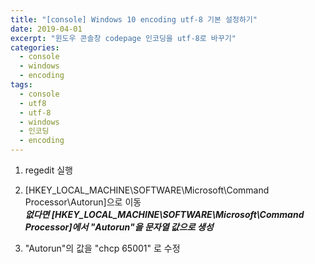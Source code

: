 ```yaml
---
title: "[console] Windows 10 encoding utf-8 기본 설정하기"
date: 2019-04-01
excerpt: "윈도우 콘솔창 codepage 인코딩을 utf-8로 바꾸기"
categories:
  - console
  - windows
  - encoding
tags:
  - console
  - utf8
  - utf-8
  - windows
  - 인코딩
  - encoding
---  
```

  
1. regedit 실행  
2. [HKEY_LOCAL_MACHINE\SOFTWARE\Microsoft\Command Processor\Autorun]으로 이동  
***없다면 [HKEY_LOCAL_MACHINE\SOFTWARE\Microsoft\Command Processor]에서 "Autorun"을 문자열 값으로 생성***  
  
3. "Autorun"의 값을 "chcp 65001" 로 수정  

